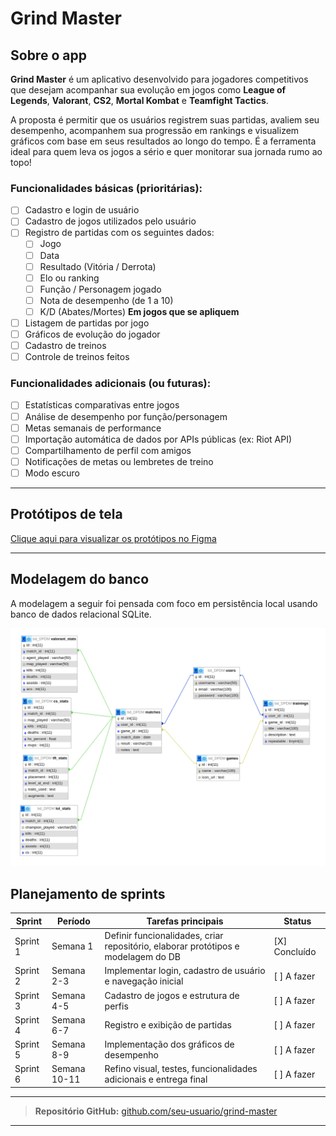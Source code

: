 # Grind Master

## Sobre o app

**Grind Master** é um aplicativo desenvolvido para jogadores competitivos que desejam acompanhar sua evolução em jogos como **League of Legends**, **Valorant**, **CS2**, **Mortal Kombat** e **Teamfight Tactics**.

A proposta é permitir que os usuários registrem suas partidas, avaliem seu desempenho, acompanhem sua progressão em rankings e visualizem gráficos com base em seus resultados ao longo do tempo. É a ferramenta ideal para quem leva os jogos a sério e quer monitorar sua jornada rumo ao topo!

### Funcionalidades básicas (prioritárias):

- [ ] Cadastro e login de usuário
- [ ] Cadastro de jogos utilizados pelo usuário
- [ ] Registro de partidas com os seguintes dados:
  - [ ] Jogo
  - [ ] Data
  - [ ] Resultado (Vitória / Derrota)
  - [ ] Elo ou ranking
  - [ ] Função / Personagem jogado
  - [ ] Nota de desempenho (de 1 a 10)
  - [ ] K/D (Abates/Mortes) **Em jogos que se apliquem**
- [ ] Listagem de partidas por jogo
- [ ] Gráficos de evolução do jogador
- [ ] Cadastro de treinos
- [ ] Controle de treinos feitos

### Funcionalidades adicionais (ou futuras):

- [ ] Estatísticas comparativas entre jogos
- [ ] Análise de desempenho por função/personagem
- [ ] Metas semanais de performance
- [ ] Importação automática de dados por APIs públicas (ex: Riot API)
- [ ] Compartilhamento de perfil com amigos
- [ ] Notificações de metas ou lembretes de treino
- [ ] Modo escuro

---

## Protótipos de tela

[Clique aqui para visualizar os protótipos no Figma](https://www.figma.com/design/enk7KwUe8GphBma7DAzwER/GrindMaster?node-id=0-1&t=ZUzehcYBupAMxRVu-1)

---

## Modelagem do banco

A modelagem a seguir foi pensada com foco em persistência local usando banco de dados relacional SQLite.

![Modelagem do Banco](bd_schema.png "Modelagem do Banco de Dados")


## Planejamento de sprints

| Sprint      | Período    | Tarefas principais                                                                 | Status      |
|-------------|------------|-------------------------------------------------------------------------------------|-------------|
| Sprint 1    | Semana 1 | Definir funcionalidades, criar repositório, elaborar protótipos e modelagem do DB  | [X] Concluído |
| Sprint 2    | Semana 2-3 | Implementar login, cadastro de usuário e navegação inicial                         | [ ] A fazer   |
| Sprint 3    | Semana 4-5 | Cadastro de jogos e estrutura de perfis                                           | [ ] A fazer   |
| Sprint 4    | Semana 6-7 | Registro e exibição de partidas                                                    | [ ] A fazer   |
| Sprint 5    | Semana 8-9| Implementação dos gráficos de desempenho                                           | [ ] A fazer   |
| Sprint 6    | Semana 10-11 | Refino visual, testes, funcionalidades adicionais e entrega final                 | [ ] A fazer   |

---

> **Repositório GitHub:** [github.com/seu-usuario/grind-master](https://github.com/yuutokolanz/Grind-Master)

---

